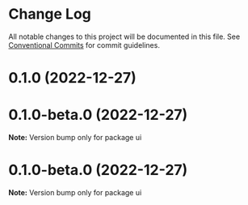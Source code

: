 # Change Log

All notable changes to this project will be documented in this file.
See [Conventional Commits](https://conventionalcommits.org) for commit guidelines.

# 0.1.0 (2022-12-27)



# 0.1.0-beta.0 (2022-12-27)

**Note:** Version bump only for package ui





# 0.1.0-beta.0 (2022-12-27)

**Note:** Version bump only for package ui
